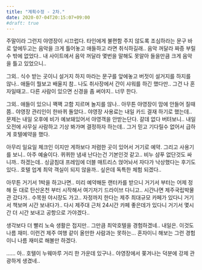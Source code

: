 ```yaml
---
title: "계획수정 - 2차."
date: 2020-07-04T20:15:07+09:00
#draft: true
---
```

주말이라 그런지 야영장이 시끄럽다. 타인에게 불편함 주지 않도록
조심하라는 문구 바로 앞에두고는 음악을 크게 틀어놓고 애들하고
라면 취식하길래.. 음악 꺼달라 짜증 부릴수 밖에 없었다..
내 사이트에서 음악 꺼달라 몇번을 말해도 못알아 들을만큼
크게 음악을 틀고 있었으니..

그외.. 식수 받는 곳이니 설거지 하지 마라는 문구를 앞에놓고
버젓이 설거지를 하지를 않나.. 애들이 뭘보고 배울지 참.. 
나도 취사장에서 간이 샤워를 하긴 했다만.. 그건 나 혼자일때고..
다른 사람이 있으면 신경을 좀 써야지.. 너무 한다.

그외.. 애들이 있으니 꽥꽥 고함 지르며 놀지를 않나.. 아무튼
야영장이 맘에 안들어 질때쯤.. 야영장 관리인이 한바퀴 돌았다..
야영장 사용료는 내일 카드 결재 하기로 했는데.. 문제는 내일 
오후에 비가 예보돼있어서 야영객을 안받는단다. 갈데 없다 버텨보니..
내일 오전에 사무실 사람하고 기상 봐가며 결정하자 하는데..
그거 믿고 기다릴수 없어서 급하게 호텔예약을 했다.

아무리 일요일 체크인 이지만 게하보다 저렴한 곳이 있어서
거기로 예약. 그리고 사용기를 보니.. 아주 예술이다.
퀴퀴한 냄새 난다는건 기본인것 같고.. 비누 샴푸 없단것도
싸니까.. 하겠는데.. 싱글침대 프레임에 더블 매트리스 얹어놔서
자다가 낙상했다는 후기도 있다.. 호텔 업계 최악 객실이 되지
않을까.. 싶은데 독특한 체험 되겠다..

아무튼 거기서 1박을 하고나면.. 미리 예약해둔 랜터카를 받으니
거기서 부터는 어제 정해 둔 대로 탄산온천 부터 시작해서
여기저기 드라이브 다니고.. 시간나면 제주국립박물관 갔다가..
수목원 야시장도 가고.. 자정까지 한다는 제주 최대규모 카페가
있다니 거기서 책보며 시간 보내다가.. 다시 제주대 근처
24시간 카페 좋은데가 있다니 거기서 몇시간 더 시간 보내고
공항으로 가야겠다.. 

생각보다 더 빨리 노숙 생활은 접지만.. 그만큼 최악호텔을
경험하겠네.. 내일은. 이것도 나름 재미. 이런건 제주 여행
같이 올만한 사람과는 못하는... 혼자이니 해보는 그런 경험이니
나름 재미로 해볼만 하겠다.

......
아.. 호텔이 누웨마루 거리 한 가운데 있구나.. 야영장에서
쫒겨나는 덕분에 강제 관광하게 생겼네..
